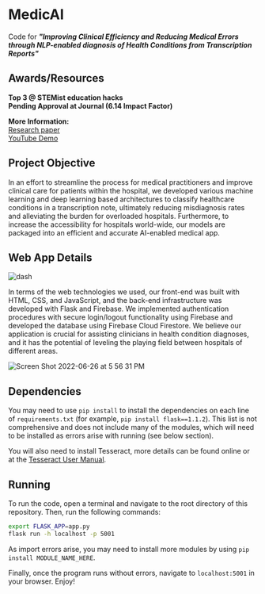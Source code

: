 # MedicAI
Code for _**"Improving Clinical Efficiency and Reducing Medical Errors through NLP-enabled diagnosis of Health Conditions from Transcription Reports"**_ <br>

## Awards/Resources

**Top 3 @ STEMist education hacks** <br>
**Pending Approval at Journal (6.14 Impact Factor)** 

**More Information:** <br>
[Research paper](https://github.com/CMEONE/MedicAI/blob/main/static/paper.pdf)<br>
[YouTube Demo](https://www.youtube.com/watch?v=_GsxYAZyjnU&feature=emb_title&ab_channel=KabirRamzan)

## Project Objective

In an effort to streamline the process for medical practitioners and improve clinical care for patients within the hospital, we developed various machine learning and deep learning based architectures to classify healthcare conditions in a transcription note, ultimately reducing misdiagnosis rates and alleviating the burden for overloaded hospitals. Furthermore, to increase the accessibility for hospitals world-wide, our models are packaged into an efficient and accurate AI-enabled medical app.

## Web App Details

![dash](https://user-images.githubusercontent.com/56781484/175841396-a56fd8ae-2483-449b-9a13-bca024b61a7b.png) <br>

In terms of the web technologies we used, our front-end was built with HTML, CSS, and JavaScript, and the back-end infrastructure was developed with Flask and Firebase. We implemented authentication procedures with secure login/logout functionality using Firebase and developed the database using Firebase Cloud Firestore. We believe our application is crucial for assisting clinicians in health condition diagnoses, and it has the potential of leveling the playing field between hospitals of different areas.

![Screen Shot 2022-06-26 at 5 56 31 PM](https://user-images.githubusercontent.com/56781484/175841744-cc1922ea-7824-48d0-b54e-e0c34ebb64b5.png)  <br>

## Dependencies
You may need to use `pip install` to install the dependencies on each line of `requirements.txt` (for example, `pip install flask==1.1.2`). This list is not comprehensive and does not include many of the modules, which will need to be installed as errors arise with running (see below section).

You will also need to install Tesseract, more details can be found online or at the [Tesseract User Manual](https://github.com/tesseract-ocr/tessdoc).

## Running
To run the code, open a terminal and navigate to the root directory of this repository. Then, run the following commands:
```bash
export FLASK_APP=app.py
flask run -h localhost -p 5001
```

As import errors arise, you may need to install more modules by using `pip install MODULE_NAME_HERE`.

Finally, once the program runs without errors, navigate to `localhost:5001` in your browser. Enjoy!
